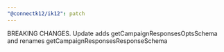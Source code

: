 ```yaml
---
"@connectk12/ik12": patch
---
```


BREAKING CHANGES. Update adds getCampaignResponsesOptsSchema and renames getCampaignResponsesResponseSchema
